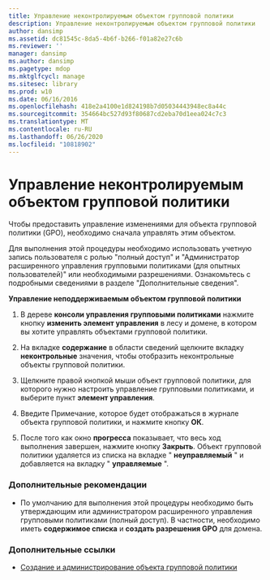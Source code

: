 ```yaml
---
title: Управление неконтролируемым объектом групповой политики
description: Управление неконтролируемым объектом групповой политики
author: dansimp
ms.assetid: dc81545c-8da5-4b6f-b266-f01a82e27c6b
ms.reviewer: ''
manager: dansimp
ms.author: dansimp
ms.pagetype: mdop
ms.mktglfcycl: manage
ms.sitesec: library
ms.prod: w10
ms.date: 06/16/2016
ms.openlocfilehash: 418e2a4100e1d824198b7d05034443948ec8a44c
ms.sourcegitcommit: 354664bc527d93f80687cd2eba70d1eea024c7c3
ms.translationtype: MT
ms.contentlocale: ru-RU
ms.lasthandoff: 06/26/2020
ms.locfileid: "10818902"
---
```

# Управление неконтролируемым объектом групповой политики


Чтобы предоставить управление изменениями для объекта групповой политики (GPO), необходимо сначала управлять этим объектом.

Для выполнения этой процедуры необходимо использовать учетную запись пользователя с ролью "полный доступ" и "Администратор расширенного управления групповыми политиками (для опытных пользователей)" или необходимыми разрешениями. Ознакомьтесь с подробными сведениями в разделе "Дополнительные сведения".

**Управление неподдерживаемым объектом групповой политики**

1.  В дереве **консоли управления групповыми политиками** нажмите кнопку **изменить элемент управления** в лесу и домене, в котором вы хотите управлять объектами групповой политики.

2.  На вкладке **содержание** в области сведений щелкните вкладку **неконтрольные** значения, чтобы отобразить неконтрольные объекты групповой политики.

3.  Щелкните правой кнопкой мыши объект групповой политики, для которого нужно настроить управление групповыми политиками, и выберите пункт **элемент управления**.

4.  Введите Примечание, которое будет отображаться в журнале объекта групповой политики, и нажмите кнопку **ОК**.

5.  После того как окно **прогресса** показывает, что весь ход выполнения завершен, нажмите кнопку **Закрыть**. Объект групповой политики удаляется из списка на вкладке " **неуправляемый** " и добавляется на вкладку " **управляемые** ".

### Дополнительные рекомендации

-   По умолчанию для выполнения этой процедуры необходимо быть утверждающим или администратором расширенного управления групповыми политиками (полный доступ). В частности, необходимо иметь **содержимое списка** и **создать разрешения GPO** для домена.

### Дополнительные ссылки

-   [Создание и администрирование объекта групповой политики](creating-or-controlling-a-gpo-agpm40-app.md)

 

 





